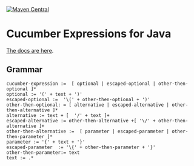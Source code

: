 [![Maven Central](https://img.shields.io/maven-central/v/io.cucumber/cucumber-expressions.svg?label=Maven%20Central)](https://search.maven.org/search?q=g:%22io.cucumber%22%20AND%20a:%22cucumber-expressions%22)

# Cucumber Expressions for Java

[The docs are here](https://cucumber.io/docs/cucumber/cucumber-expressions/).


## Grammar ##

```
cucumber-expression :=  [ optional | escaped-optional | other-then-optional ]*
optional := '(' + text + ')'
escaped-optional :=  '\(' + other-then-optional + ')'
other-then-optional: = [ alternative | escaped-alternative | other-then-alternative ]*
alternative := text + [  '/' + text ]+
escaped-alternative := other-then-alternative +[ '\/' + other-then-alternative ]+
other-then-alternative :=  [ parameter | escaped-parameter | other-then-parameter ]*
parameter := '{' + text + '}' 
escaped-parameter  := '\{' + other-then-parameter + '}'
other-then-parameter:= text
text := .*
```